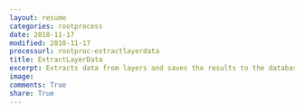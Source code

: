 ```yaml
---
layout: resume
categories: rootprocess
date: 2018-11-17
modified: 2018-11-17
processurl: rootproc-extractlayerdata
title: ExtractLayerData
excerpt: Extracts data from layers and saves the results to the database
image: 
comments: True
share: True
---
```

